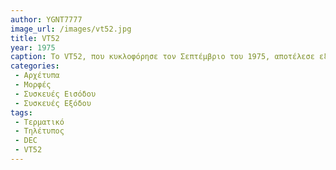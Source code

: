```yaml
---
author: YGNT7777
image_url: /images/vt52.jpg
title: VT52
year: 1975
caption: Το VT52, που κυκλοφόρησε τον Σεπτέμβριο του 1975, αποτέλεσε εξέλιξη του VT05, βελτιώνοντας σημαντικά τις δυνατότητες των βίντεο τερματικών της Digital Equipment Corporation (DEC). Σε αντίθεση με το VT05, το οποίο είχε περιορισμένες λειτουργίες και υποστήριζε μόνο βασική κίνηση κέρσορα, το VT52 εισήγαγε ένα ιδιόκτητο σύνολο κωδικών διαφυγής που επέτρεπαν πλήρη έλεγχο του κέρσορα και προσέφεραν πιο εκλεπτυσμένες λειτουργίες. Επίσης έθεσε τις βάσεις για το VT100, που κυκλοφόρησε το 1978, το οποίο όχι μόνο συμμορφώθηκε με το πρότυπο ANSI X3.64 αλλά και επεκτάθηκε σε ένα ολόκληρο αρχιτεκτονικό οικοσύστημα με προσαρμοσμένες λειτουργίες γραφικών και δυνατότητες επέκτασης. 
categories:
 - Αρχέτυπα
 - Μορφές
 - Συσκευές Εισόδου
 - Συσκευές Εξόδου
tags:
 - Τερματικό
 - Τηλέτυπος
 - DEC
 - VT52
--- 
```

